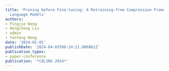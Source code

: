 ```yaml
---
title: 'Pruning before Fine-tuning: A Retraining-free Compression Framework for Pre-trained
  Language Models'
authors:
- Pingjie Wang
- Hongcheng Liu
- admin
- Yanfeng Wang
date: '2024-01-01'
publishDate: '2024-04-03T06:24:21.006861Z'
publication_types:
- paper-conference
publication: '*COLING 2024*'
---
```

